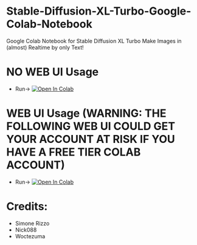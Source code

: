 # Stable-Diffusion-XL-Turbo-Google-Colab-Notebook
Google Colab Notebook for Stable Diffusion XL Turbo 
Make Images in (almost) Realtime by only Text!

# NO WEB UI Usage
- Run-> <a target="_blank" href="https://colab.research.google.com/github/Nick088Official/Stable-Diffusion-XL-Turbo-Google-Colab-Notebook/blob/main/No_UI_stable_diffusion_XL_Turbo_Colab_Modified.ipynb">
  <img src="https://colab.research.google.com/assets/colab-badge.svg" alt="Open In Colab"/>
</a>


# WEB UI Usage (WARNING: THE FOLLOWING WEB UI COULD GET YOUR ACCOUNT AT RISK IF YOU HAVE A FREE TIER COLAB ACCOUNT)
- Run-> <a target="_blank" href="https://colab.research.google.com/github/Nick088Official/Stable-Diffusion-XL-Turbo-UI-Google-Colab-Notebook/blob/main/SDXL_Turbo_Modified.ipynb">
  <img src="https://colab.research.google.com/assets/colab-badge.svg" alt="Open In Colab"/>
</a>


# Credits:
- Simone Rizzo
- Nick088
- Woctezuma
